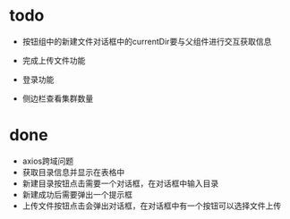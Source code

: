 # todo
- 按钮组中的新建文件对话框中的currentDir要与父组件进行交互获取信息
- 完成上传文件功能

- 登录功能
- 侧边栏查看集群数量

# done
- axios跨域问题
- 获取目录信息并显示在表格中
- 新建目录按钮点击需要一个对话框，在对话框中输入目录
- 新建成功后需要弹出一个提示框
- 上传文件按钮点击会弹出对话框，在对话框中有一个按钮可以选择文件上传


